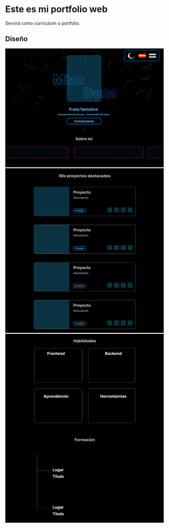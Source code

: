 # Este es mi portfolio web
Servirá como currículum o portfolio.

## Diseño
<img src="Figma1.png">
<img src="Figma2.png">
<img src="Figma3.png">